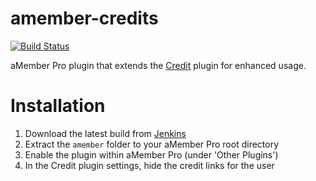 # amember-credits

[![Build Status](https://ci.t2l.io/job/ENTS%20-%20aMember%20Pro/job/amember-credits/badge/icon)](https://ci.t2l.io/job/ENTS%20-%20aMember%20Pro/job/amember-credits/)

aMember Pro plugin that extends the [Credit](http://www.amember.com/docs/Integration/Credits) plugin for enhanced usage.

# Installation

1. Download the latest build from [Jenkins](https://ci.t2l.io/job/ENTS%20-%20aMember%20Pro/job/amember-credits/)
2. Extract the `amember` folder to your aMember Pro root directory
3. Enable the plugin within aMember Pro (under 'Other Plugins')
4. In the Credit plugin settings, hide the credit links for the user
